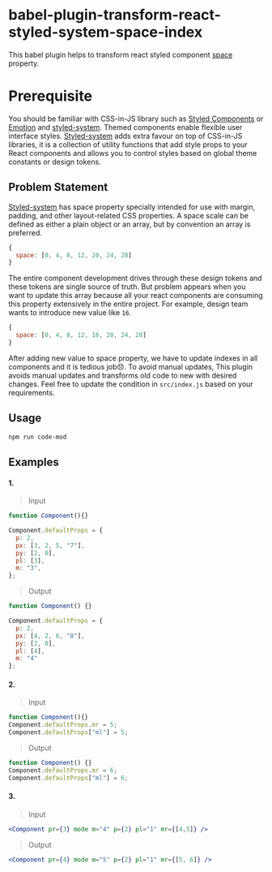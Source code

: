 # babel-plugin-transform-react-styled-system-space-index
This babel plugin helps to transform react styled component [space](https://styled-system.com/api#space) property.

# Prerequisite

You should be familiar with CSS-in-JS library such as [Styled Components](https://github.com/styled-components/styled-components) or [Emotion](https://github.com/emotion-js/emotion) and [styled-system](https://styled-system.com). 
Themed components enable flexible user interface styles. [Styled-system](https://styled-system.com/guides/theming) adds extra favour on top of CSS-in-JS libraries, it is a collection of utility functions that add style props to your React components and allows you to control styles based on global theme constants or design tokens. 

## Problem Statement
[Styled-system](https://styled-system.com/guides/theming) has space property specially intended for use with margin, padding, and other layout-related CSS properties. A space scale can be defined as either a plain object or an array, but by convention an array is preferred. 

```jsx
{
  space: [0, 4, 8, 12, 20, 24, 28]
}
```
The entire component development drives through these design tokens and these tokens are single source of truth. But problem appears when you want to update this array because all your react components are consuming this property extensively in the entire project. For example, design team wants to introduce new value like `16`.

```jsx
{
  space: [0, 4, 8, 12, 16, 20, 24, 28]
}
```
After adding new value to space property, we have to update indexes in all components and it is tedious job😞. To avoid manual updates, This plugin avoids manual updates and transforms old code to new with desired changes. Feel free to update the condition in `src/index.js` based on your requirements.

## Usage

```sh
npm run code-mod
```

## Examples

#### 1.
> Input

```jsx
function Component(){}

Component.defaultProps = {
  p: 2,
  px: [3, 2, 5, "7"],
  py: [2, 0],
  pl: [3],
  m: "3",
};
```

> Output

```jsx
function Component() {}

Component.defaultProps = {
  p: 2,
  px: [4, 2, 6, "8"],
  py: [2, 0],
  pl: [4],
  m: "4"
};
```
#### 2.

> Input

```jsx
function Component(){}
Component.defaultProps.mr = 5;
Component.defaultProps["ml"] = 5;
```

> Output

```jsx
function Component() {}
Component.defaultProps.mr = 6;
Component.defaultProps["ml"] = 6;
```

#### 3.

> Input

```jsx
<Component pr={3} mode m="4" p={2} pl="1" mr={[4,5]} />
```

> Output

```jsx
<Component pr={4} mode m="5" p={2} pl="1" mr={[5, 6]} />
```